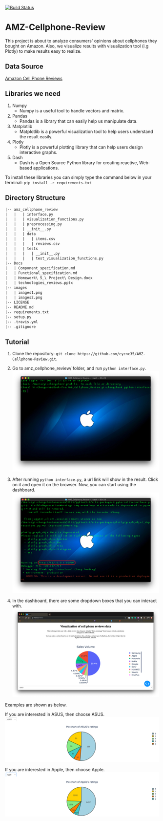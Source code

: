 [![Build Status](https://travis-ci.com/cycnc35/AMZ-Cellphone-Review.svg?branch=master)](https://travis-ci.com/cycnc35/AMZ-Cellphone-Review)
# AMZ-Cellphone-Review

This project is about to analyze consumers' opinions about cellphones they bought on Amazon.
Also, we visualize results with visualization tool (i.g Plotly) to make results easy to realize.

## Data Source

[Amazon Cell Phone Reviews](https://www.kaggle.com/grikomsn/amazon-cell-phones-reviews)

## Libraries we need

1. Numpy
    - Numpy is a useful tool to handle vectors and matrix.
2. Pandas
    - Pandas is a library that can easily help us manipulate data.
3. Matplotlib
    - Matplotlib is a powerful visualization tool to help users understand the result easily.
4. Plotly
    - Plotly is a powerful plotting library that can help users design interactive graphs.
5. Dash
    - Dash is a Open Source Python library for creating reactive, Web-based applications.

To install these libraries you can simply type the command below in your terminal:
`pip install -r requirements.txt`

## Directory Structure
```
|-- amz_cellphone_review
|   |   | interface.py
|   |   | visualization_functions.py
|   |   | preprocessing.py
|   |   | __init__.py
|   |   | data
|   |   |   | items.csv
|   |   |   | reviews.csv
|   |   | tests
|   |   |   | __init__.py
|   |   |   | test_visualization_functions.py
|-- Docs
|   | Component_specification.md
|   | Functional_specification.md
|   | Homework\ 5_\ Project\ Design.docx
|   | technologies_reviews.pptx
|-- images
|   | images1.png
|   | images2.png
|-- LICENSE
|-- README.md
|-- requirements.txt
|-- setup.py
|-- .travis.yml
|-- .gitignore
```

## Tutorial
1. Clone the repository: `git clone https://github.com/cycnc35/AMZ-Cellphone-Review.git`.

2. Go to amz_cellphone_review/ folder, and run `python interface.py`.
![Tutorial](https://github.com/cycnc35/AMZ-Cellphone-Review/blob/master/images/run_interface.png)

3. After running `python interface.py`, a url link will show in the result. Click on it and open it on 
the browser. Now, you can start using the dashboard.
![Tutorial](https://github.com/cycnc35/AMZ-Cellphone-Review/blob/master/images/run_interface_2.png)

4. In the dashboard, there are some dropdown boxes that you can interact with.
![Tutorial](https://github.com/cycnc35/AMZ-Cellphone-Review/blob/master/images/dashboard.png)

Examples are shown as below.

If you are interested in ASUS, then choose ASUS.
![Tutorial](https://github.com/cycnc35/AMZ-Cellphone-Review/blob/master/images/image1.png)

If you are interested in Apple, then choose Apple.
![Tutorial](https://github.com/cycnc35/AMZ-Cellphone-Review/blob/master/images/image2.png)
